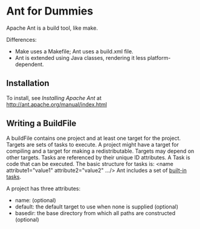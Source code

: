 Ant for Dummies
===============

Apache Ant is a build tool, like make.

Differences:
* Make uses a Makefile; Ant uses a build.xml file.
* Ant is extended using Java classes, rendering it less platform-dependent.

## Installation
To install, see _Installing Apache Ant_ at http://ant.apache.org/manual/index.html

## Writing a BuildFile
A buildFile contains one project and at least one target for the project.
Targets are sets of tasks to execute. A project might have a target for compiling and a target for making a redistributable. Targets may depend on other targets.
Tasks are referenced by their unique ID attributes. A Task is code that can be executed.
The basic structure for tasks is:
	<name attribute1="value1" attribute2="value2" .../>
Ant includes a set of [built-in tasks](http://ant.apache.org/manual/tasklist.html). 

A project has three attributes:
* name: (optional)
* default: the default target to use when none is supplied (optional)
* basedir: the base directory from which all paths are constructed (optional)



